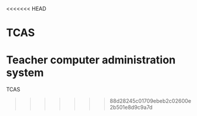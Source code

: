 <<<<<<< HEAD
# TCAS #

Teacher computer administration system
=======
TCAS
>>>>>>> 88d28245c01709ebeb2c02600e2b501e8d9c9a7d
